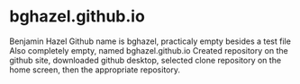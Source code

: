 # bghazel.github.io

Benjamin Hazel
Github name is bghazel, practicaly empty besides a test file
Also completely empty, named bghazel.github.io
Created repository on the github site, downloaded github desktop, selected clone repository on the home screen, then the appropriate repository. 
